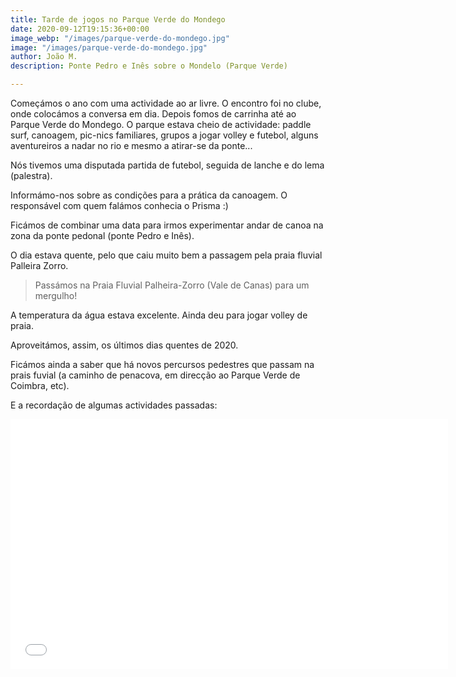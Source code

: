 ```yaml
---
title: Tarde de jogos no Parque Verde do Mondego
date: 2020-09-12T19:15:36+00:00
image_webp: "/images/parque-verde-do-mondego.jpg"
image: "/images/parque-verde-do-mondego.jpg"
author: João M.
description: Ponte Pedro e Inês sobre o Mondelo (Parque Verde)

---
```

Começámos o ano com uma actividade ao ar livre. O encontro foi no clube, onde colocámos a conversa em dia. Depois fomos de carrinha até ao Parque Verde do Mondego. O parque estava cheio de actividade: paddle surf, canoagem, pic-nics familiares, grupos a jogar volley e futebol, alguns aventureiros a nadar no rio e mesmo a atirar-se da ponte...

Nós tivemos uma disputada partida de futebol, seguida de lanche e do lema (palestra).

Informámo-nos sobre as condições para a prática da canoagem. O responsável com quem falámos conhecia o Prisma :)

Ficámos de combinar uma data para irmos experimentar andar de canoa na zona da ponte pedonal (ponte Pedro e Inês).

O dia estava quente, pelo que caiu muito bem a passagem pela praia fluvial Palleira Zorro.

> Passámos na Praia Fluvial Palheira-Zorro (Vale de Canas) para um mergulho!

A temperatura da água estava excelente. Ainda deu para jogar volley de praia.

Aproveitámos, assim, os últimos dias quentes de 2020.

Ficámos ainda a saber que há novos percursos pedestres que passam na prais fuvial (a caminho de penacova, em direcção ao Parque Verde de Coimbra, etc).

E a recordação de algumas actividades passadas:

<!DOCTYPE html>

<html>

<head>

<title>Page Title</title>

</head>

<body>

<iframe src="[https://albumizr.com/a/-qhB](https://albumizr.com/a/-qhB "https://albumizr.com/a/-qhB")" scrolling="no" frameborder="0" allowfullscreen width="700" height="400"></iframe>

</body>

</html>